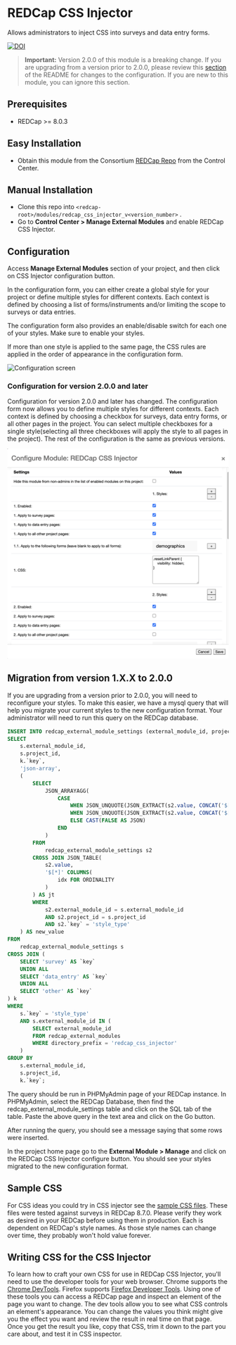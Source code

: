 # REDCap CSS Injector
Allows administrators to inject CSS into surveys and data entry forms.

[![DOI](https://zenodo.org/badge/141312467.svg)](https://zenodo.org/badge/latestdoi/141312467)

> **Important:** Version 2.0.0 of this module is a breaking change. If you are upgrading from a version prior to 2.0.0, please review this [section](#migration-from-version-1xx-to-200)  of the README for changes to the configuration. If you are new to this module, you can ignore this section.

## Prerequisites
- REDCap >= 8.0.3

## Easy Installation
- Obtain this module from the Consortium [REDCap Repo](https://redcap.vanderbilt.edu/consortium/modules/index.php) from the Control Center.


## Manual Installation
- Clone this repo into `<redcap-root>/modules/redcap_css_injector_v<version_number>` .
- Go to **Control Center > Manage External Modules** and enable REDCap CSS Injector.

## Configuration
Access **Manage External Modules** section of your project, and then click on CSS Injector configuration button.

In the configuration form, you can either create a global style for your project or define multiple styles for different contexts. Each context is defined by choosing a list of forms/instruments and/or limiting the scope to surveys or data entries.

The configuration form also provides an enable/disable switch for each one of your styles. Make sure to enable your styles.

If more than one style is applied to the same page, the CSS rules are applied in the order of appearance in the configuration form.

![Configuration screen](img/config.png)

### Configuration for version 2.0.0 and later
Configuration for version 2.0.0 and later has changed. The configuration form now allows you to define multiple styles for different contexts. Each context is defined by choosing a checkbox for surveys, data entry forms, or all other pages in the project. You can select multiple checkboxes for a single style(selecting all three checkboxes will apply the style to all pages in the project). The rest of the configuration is the same as previous versions.

![New Configuration screen](img/config_v2.png)


## Migration from version 1.X.X to 2.0.0

If you are upgrading from a version prior to 2.0.0, you will need to reconfigure your styles. To make this easier, we have a mysql query that will help you migrate your current styles to the new configuration format. Your administrator will need to run this query on the REDCap database.


```sql
INSERT INTO redcap_external_module_settings (external_module_id, project_id, `key`, type, value)
SELECT 
    s.external_module_id,
    s.project_id,
    k.`key`,
    'json-array',
    (
        SELECT 
            JSON_ARRAYAGG(
                CASE
                    WHEN JSON_UNQUOTE(JSON_EXTRACT(s2.value, CONCAT('$[', jt.idx - 1, ']'))) = 'all' THEN CAST(TRUE AS JSON)
                    WHEN JSON_UNQUOTE(JSON_EXTRACT(s2.value, CONCAT('$[', jt.idx - 1, ']'))) = k.`key` THEN CAST(TRUE AS JSON)
                    ELSE CAST(FALSE AS JSON)
                END
            )
        FROM 
            redcap_external_module_settings s2
        CROSS JOIN JSON_TABLE(
            s2.value,
            '$[*]' COLUMNS(
                idx FOR ORDINALITY
            )
        ) AS jt
        WHERE 
            s2.external_module_id = s.external_module_id
            AND s2.project_id = s.project_id
            AND s2.`key` = 'style_type' 
    ) AS new_value
FROM 
    redcap_external_module_settings s
CROSS JOIN (
    SELECT 'survey' AS `key`
    UNION ALL 
    SELECT 'data_entry' AS `key`
    UNION ALL 
    SELECT 'other' AS `key`
) k
WHERE 
    s.`key` = 'style_type'
    AND s.external_module_id IN (
        SELECT external_module_id
        FROM redcap_external_modules
        WHERE directory_prefix = 'redcap_css_injector'
    )
GROUP BY 
    s.external_module_id, 
    s.project_id, 
    k.`key`;
```
The query should be run in PHPMyAdmin page of your REDCap instance. In PHPMyAdmin, select the REDCap Database, then find the redcap_external_module_settings table and click on the SQL tab of the table. Paste the above query in the text area and click on the Go button.

After running the query, you should see a message saying that some rows were inserted.

In the project home page go to the **External Module > Manage** and click on the REDCap CSS Injector configure button. You should see your styles migrated to the new configuration format.

## Sample CSS

For CSS ideas you could try in CSS injector see the [sample CSS files](samples/). These files were tested against surveys in REDCap 8.7.0. Please verify they work as desired in your REDCap before using them in production. Each is dependent on REDCap's style names. As those style names can change over time, they probably won't hold value forever.

## Writing CSS for the CSS Injector

To learn how to craft your own CSS for use in REDCap CSS Injector, you'll need to use the developer tools for your web browser. Chrome supports the [Chrome DevTools](https://developers.google.com/web/tools/chrome-devtools/).  Firefox supports [Firefox Developer Tools](https://developer.mozilla.org/en-US/docs/Tools).  Using one of these tools you can access a REDCap page and inspect an element of the page you want to change. The dev tools allow you to see what CSS controls an element's appearance. You can change the values you think might give you the effect you want and review the result in real time on that page.  Once you get the result you like, copy that CSS, trim it down to the part you care about, and test it in CSS inspector.

